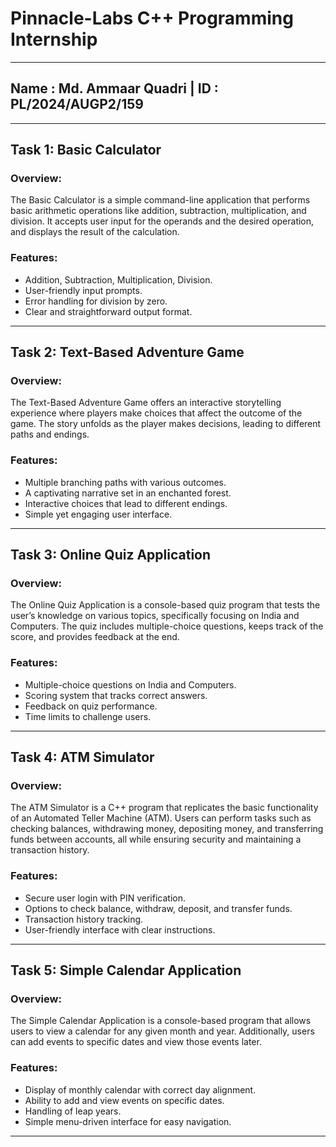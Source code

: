 # Pinnacle-Labs C++ Programming Internship
---
## Name : Md. Ammaar Quadri | ID : PL/2024/AUGP2/159
---

## Task 1: Basic Calculator

### Overview:
The Basic Calculator is a simple command-line application that performs basic arithmetic operations like addition, subtraction, multiplication, and division. It accepts user input for the operands and the desired operation, and displays the result of the calculation.

### Features:
- Addition, Subtraction, Multiplication, Division.
- User-friendly input prompts.
- Error handling for division by zero.
- Clear and straightforward output format.

---

## Task 2: Text-Based Adventure Game

### Overview:
The Text-Based Adventure Game offers an interactive storytelling experience where players make choices that affect the outcome of the game. The story unfolds as the player makes decisions, leading to different paths and endings.

### Features:
- Multiple branching paths with various outcomes.
- A captivating narrative set in an enchanted forest.
- Interactive choices that lead to different endings.
- Simple yet engaging user interface.

---

## Task 3: Online Quiz Application

### Overview:
The Online Quiz Application is a console-based quiz program that tests the user’s knowledge on various topics, specifically focusing on India and Computers. The quiz includes multiple-choice questions, keeps track of the score, and provides feedback at the end.

### Features:
- Multiple-choice questions on India and Computers.
- Scoring system that tracks correct answers.
- Feedback on quiz performance.
- Time limits to challenge users.

---

## Task 4: ATM Simulator

### Overview:
The ATM Simulator is a C++ program that replicates the basic functionality of an Automated Teller Machine (ATM). Users can perform tasks such as checking balances, withdrawing money, depositing money, and transferring funds between accounts, all while ensuring security and maintaining a transaction history.

### Features:
- Secure user login with PIN verification.
- Options to check balance, withdraw, deposit, and transfer funds.
- Transaction history tracking.
- User-friendly interface with clear instructions.

---

## Task 5: Simple Calendar Application

### Overview:
The Simple Calendar Application is a console-based program that allows users to view a calendar for any given month and year. Additionally, users can add events to specific dates and view those events later.

### Features:
- Display of monthly calendar with correct day alignment.
- Ability to add and view events on specific dates.
- Handling of leap years.
- Simple menu-driven interface for easy navigation.

---

